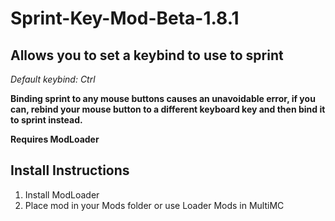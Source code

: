 # Sprint-Key-Mod-Beta-1.8.1
## Allows you to set a keybind to use to sprint
*Default keybind: Ctrl*

**Binding sprint to any mouse buttons causes an unavoidable error, if you can, rebind your mouse button to a different keyboard key and then bind it to sprint instead.**

**Requires ModLoader**
## Install Instructions
1. Install ModLoader
2. Place mod in your Mods folder or use Loader Mods in MultiMC
